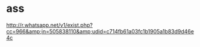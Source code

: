 ass
===

http://r.whatsapp.net/v1/exist.php?cc=966&amp;in=505838110&amp;udid=c714fb61a03fc1b1905a1b83d9d46e4c
